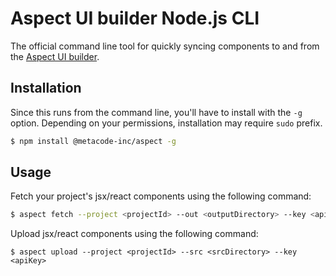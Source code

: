 # Aspect UI builder Node.js CLI

The official command line tool for quickly syncing components to and from the [Aspect UI builder](https://dev.aspect.app).

## Installation

Since this runs from the command line, you'll have to install with the `-g` option. Depending on your permissions, installation may require `sudo` prefix.

```bash
$ npm install @metacode-inc/aspect -g
```

## Usage

Fetch your project's jsx/react components using the following command:

```bash
$ aspect fetch --project <projectId> --out <outputDirectory> --key <apiKey>
```

Upload jsx/react components using the following command:

```
$ aspect upload --project <projectId> --src <srcDirectory> --key <apiKey>
```
